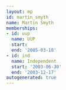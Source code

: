 ```yaml
---
layout: mp
id: martin_smyth
name: Martin Smyth
memberships:
- id: uup
  name: UUP
  start: 
  end: '2005-03-18'
- id: ind
  name: Independent
  start: '2003-06-30'
  end: '2003-12-17'
autogenerated: true
---
```

